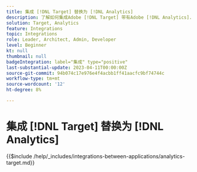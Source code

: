 ```yaml
---
title: 集成 [!DNL Target] 替换为 [!DNL Analytics]
description: 了解如何集成Adobe [!DNL Target] 带有Adobe [!DNL Analytics].
solution: Target, Analytics
feature: Integrations
topic: Integrations
role: Leader, Architect, Admin, Developer
level: Beginner
kt: null
thumbnail: null
badgeIntegration: label="集成" type="positive"
last-substantial-update: 2023-04-11T00:00:00Z
source-git-commit: 94b074c17e976e4f4acbb1ff41aacfc9bf74744c
workflow-type: tm+mt
source-wordcount: '12'
ht-degree: 8%

---
```



# 集成 [!DNL Target] 替换为 [!DNL Analytics]

{{$include /help/_includes/integrations-between-applications/analytics-target.md}}
